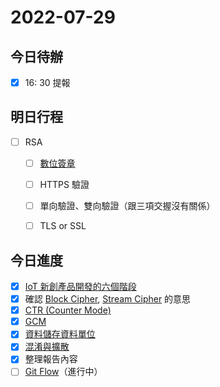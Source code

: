 #  2022-07-29
## 今日待辦
- [x] 16: 30 提報

## 明日行程
- [ ] RSA 
	- [ ] [數位簽章](演算法/數位簽章.md)
	- [ ] HTTPS 驗證
	- [ ] 單向驗證、雙向驗證（跟三項交握沒有關係）
	- [ ] TLS or SSL


## 今日進度
- [x] [IoT 新創產品開發的六個階段](製作流程/IoT%20新創產品開發的六個階段.md)
- [x] 確認 [Block Cipher](演算法/Block%20Cipher.md), [Stream Cipher](演算法/Stream%20Cipher.md) 的意思
- [x] [CTR (Counter Mode)](演算法/CTR%20(Counter%20Mode).md)
- [x] [GCM](演算法/GCM.md)
- [x] [資料儲存資料單位](計算機/資料儲存資料單位.md)
- [x] [混淆與擴散](演算法/混淆與擴散.md)
- [x] 整理報告內容
- [ ] [Git Flow](Git%20Flow.md)（進行中）
